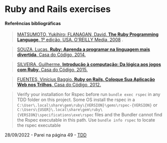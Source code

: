 # Ruby and Rails exercises

#### Referências bibliográficas

> [MATSUMOTO, Yukihiro; FLANAGAN, David. **The Ruby Programming
Language**. 1º edição, USA. O'REILLY Media, 2008](https://www.amazon.com.br/Ruby-Programming-Language-David-Flanagan/dp/0596516177)
> .

> [SOUZA, Lucas. **Ruby: Aprenda a programar na linguagem mais
divertida**. Casa do Código, 2014.](https://www.casadocodigo.com.br/products/livro-ruby)

> [SILVEIRA, Guilherme. **Introdução à computação: Da lógica aos jogos com
Ruby**. Casa do Código, 2015.](https://www.amazon.com.br/Introdu%C3%A7%C3%A3o-%C3%A0-computa%C3%A7%C3%A3o-l%C3%B3gica-jogos-ebook/dp/B019NOBWE6)

> [FUENTES, Vinícius Baggio. **Ruby on Rails. Coloque Sua Aplicação Web nos
Trilhos**. Casa do Código, 2012.](https://github.com/free-educa/books/blob/main/books/Ruby%20on%20Rails%20-%20coloque%20sua%20aplicacao%20web%20nos%20trilhos%20-%20Casa%20do%20Codigo.pdf)

> Verify your installation for Rspec before run 
```bundle exec rspec``` in any TDD folder on this project. Some OS install the rspec in a 
```C:\User\.local\share\gem\ruby\{VERSION}\gems\rspec-{VERSION}``` 
or 
```C:\Users\{USER}\.local\share\gem\ruby\{VERSION}\specifications\exe\rspec``` 
files and the Bundler cannot find the Rspec executable in this path. Use 
```bundle info rspec``` 
to locate the rspec executable

28/09/2022 - Parei na página 49 - [TDD](./TDD) 

<!-- Padrão abaixo a ser copiado
> [AUTOR, Autor. **Titulo**. Edição, Região. Editora, Ano.]()
-->
